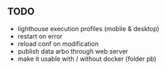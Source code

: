 ## TODO
- lighthouse execution profiles (mobile & desktop)
- restart on error
- reload conf on modification
- publish data arbo through web server
- make it usable with / without docker (folder pb)